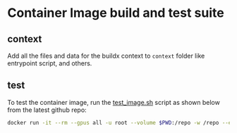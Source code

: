 # Container Image build and test suite

## context

Add all the files and data for the buildx context to ``context`` folder like entrypoint script, and others.

## test

To test the container image, run the [test_image.sh](test_image.sh) script as shown below from the latest github repo:

```bash
docker run -it --rm --gpus all -u root --volume $PWD:/repo -w /repo --entrypoint "/bin/bash" nvidia/cuopt:[TAG] ./ci/docker/test_image.sh
```
